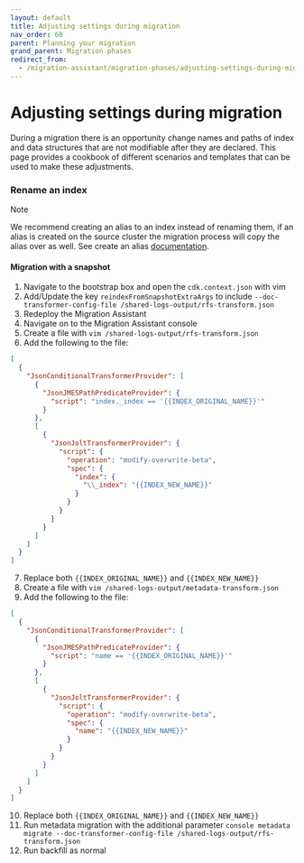 ```yaml
---
layout: default
title: Adjusting settings during migration
nav_order: 60
parent: Planning your migration
grand_parent: Migration phases
redirect_from:
  - /migration-assistant/migration-phases/adjusting-settings-during-migration/
---
```


# Adjusting settings during migration

During a migration there is an opportunity change names and paths of index and data structures that are not modifiable after they are declared.  This page provides a cookbook of different scenarios and templates that can be used to make these adjustments.

### Rename an index

> [!NOTE]  
> We recommend creating an alias to an index instead of renaming them, if an alias is created on the source cluster the migration process will copy the alias over as well. See create an alias [documentation](https://opensearch.org/docs/latest/api-reference/index-apis/update-alias/).

#### Migration with a snapshot

1. Navigate to the bootstrap box and open the `cdk.context.json` with vim
2. Add/Update the key `reindexFromSnapshotExtraArgs` to include `--doc-transformer-config-file /shared-logs-output/rfs-transform.json`
3. Redeploy the Migration Assistant 
4. Navigate on to the Migration Assistant console
5. Create a file with `vim /shared-logs-output/rfs-transform.json`
6. Add the following to the file:
```json
[
  {
    "JsonConditionalTransformerProvider": [
      {
        "JsonJMESPathPredicateProvider": {
          "script": "index._index == '{{INDEX_ORIGINAL_NAME}}'"
        }
      },
      [
        {
          "JsonJoltTransformerProvider": {
            "script": {
              "operation": "modify-overwrite-beta",
              "spec": {
                "index": {
                  "\\_index": "{{INDEX_NEW_NAME}}"
                }
              }
            }
          }
        }
      ]
    ]
  }
]
```
7. Replace both `{{INDEX_ORIGINAL_NAME}}` and `{{INDEX_NEW_NAME}}`
8. Create a file with `vim /shared-logs-output/metadata-transform.json`
9. Add the following to the file:
```json
[
  {
    "JsonConditionalTransformerProvider": [
      {
        "JsonJMESPathPredicateProvider": {
          "script": "name == '{{INDEX_ORIGINAL_NAME}}'"
        }
      },
      [
        {
          "JsonJoltTransformerProvider": {
            "script": {
              "operation": "modify-overwrite-beta",
              "spec": {
                "name": "{{INDEX_NEW_NAME}}"
              }
            }
          }
        }
      ]
    ]
  }
]
```
10. Replace both `{{INDEX_ORIGINAL_NAME}}` and `{{INDEX_NEW_NAME}}`
11. Run metadata migration with the additional parameter `console metadata migrate --doc-transformer-config-file /shared-logs-output/rfs-transform.json`
12. Run backfill as normal
